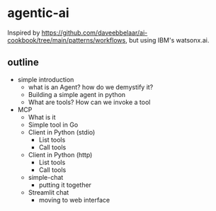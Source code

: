 # agentic-ai


Inspired by https://github.com/daveebbelaar/ai-cookbook/tree/main/patterns/workflows, 
but using IBM's watsonx.ai.


## outline
- simple introduction
    - what is an Agent?  how do we demystify it?
    - Building a simple agent in python
    - What are tools?  How can we invoke a tool
- MCP
  - What is it
  - Simple tool in Go
  - Client in Python (stdio)
    - List tools
    - Call tools
  - Client in Python (http)
    - List tools
    - Call tools
  - simple-chat
    - putting it together
  - Streamlit chat
    - moving to web interface